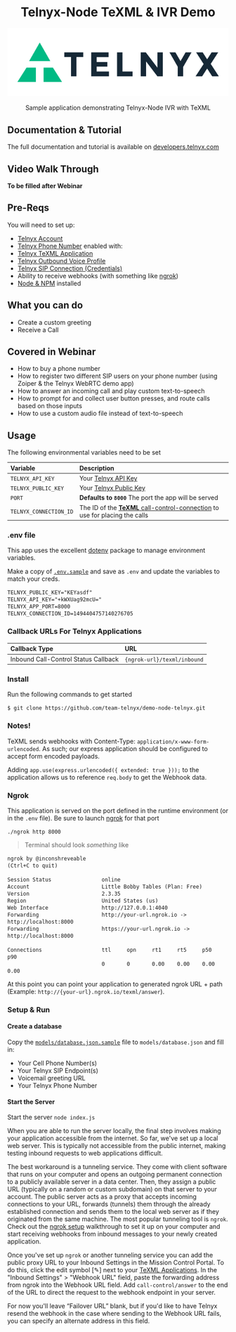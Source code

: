 <div align="center">

# Telnyx-Node TeXML & IVR Demo

![Telnyx](../logo-dark.png)

Sample application demonstrating Telnyx-Node IVR with TeXML

</div>

## Documentation & Tutorial

The full documentation and tutorial is available on [developers.telnyx.com](https://developers.telnyx.com/docs/v2/development/dev-env-setup?lang=node&utm_source=referral&utm_medium=github_referral&utm_campaign=cross-site-link)

## Video Walk Through

**To be filled after Webinar**

## Pre-Reqs

You will need to set up:

* [Telnyx Account](https://telnyx.com/sign-up?utm_source=referral&utm_medium=github_referral&utm_campaign=cross-site-link)
* [Telnyx Phone Number](https://portal.telnyx.com/#/app/numbers/my-numbers?utm_source=referral&utm_medium=github_referral&utm_campaign=cross-site-link) enabled with:
* [Telnyx TeXML Application](https://developers.telnyx.com/docs/v2/call-control/texml-setup)
* [Telnyx Outbound Voice Profile](https://portal.telnyx.com/#/app/outbound-profiles?utm_source=referral&utm_medium=github_referral&utm_campaign=cross-site-link)
* [Telnyx SIP Connection (Credentials)](https://portal.telnyx.com/#/app/connections)
* Ability to receive webhooks (with something like [ngrok](https://developers.telnyx.com/docs/v2/development/ngrok?utm_source=referral&utm_medium=github_referral&utm_campaign=cross-site-link))
* [Node & NPM](https://developers.telnyx.com/docs/v2/development/dev-env-setup?lang=node&utm_source=referral&utm_medium=github_referral&utm_campaign=cross-site-link) installed


## What you can do

* Create a custom greeting
* Receive a Call

## Covered in Webinar

* How to buy a phone number
* How to register two different SIP users on your phone number (using Zoiper & the Telnyx WebRTC demo app)
* How to answer an incoming call and play custom text-to-speech
* How to prompt for and collect user button presses, and route calls based on those inputs
* How to use a custom audio file instead of text-to-speech

## Usage

The following environmental variables need to be set

| Variable                      | Description                                                                                                                                              |
|:------------------------------|:---------------------------------------------------------------------------------------------------------------------------------------------------------|
| `TELNYX_API_KEY`              | Your [Telnyx API Key](https://portal.telnyx.com/#/app/api-keys?utm_source=referral&utm_medium=github_referral&utm_campaign=cross-site-link)              |
| `TELNYX_PUBLIC_KEY`           | Your [Telnyx Public Key](https://portal.telnyx.com/#/app/account/public-key?utm_source=referral&utm_medium=github_referral&utm_campaign=cross-site-link) |
| `PORT`                        | **Defaults to `8000`** The port the app will be served                                                                                                   |
| `TELNYX_CONNECTION_ID`        | The ID of the [**TeXML** call-control-connection](https://portal.telnyx.com/#/app/call-control/texml) to use for placing the calls                       |

### .env file

This app uses the excellent [dotenv](https://github.com/motdotla/dotenv) package to manage environment variables.

Make a copy of [`.env.sample`](./.env.sample) and save as `.env` and update the variables to match your creds.

```
TELNYX_PUBLIC_KEY="KEYasdf"
TELNYX_API_KEY="+kWXUag92mcU="
TELNYX_APP_PORT=8000
TELNYX_CONNECTION_ID=1494404757140276705
```

### Callback URLs For Telnyx Applications

| Callback Type                         | URL                                                                   |
|:--------------------------------------|:----------------------------------------------------------------------|
| Inbound Call-Control Status Callback  | `{ngrok-url}/texml/inbound`                                           |

### Install

Run the following commands to get started

```
$ git clone https://github.com/team-telnyx/demo-node-telnyx.git
```

### Notes!

TeXML sends webhooks with Content-Type: `application/x-www-form-urlencoded`. As such; our express application should be configured to accept form encoded payloads.

Adding `app.use(express.urlencoded({ extended: true }));` to the application allows us to reference `req.body` to get the Webhook data.

### Ngrok

This application is served on the port defined in the runtime environment (or in the `.env` file). Be sure to launch [ngrok](https://developers.telnyx.com/docs/v2/development/ngrok?utm_source=referral&utm_medium=github_referral&utm_campaign=cross-site-link) for that port

```
./ngrok http 8000
```

> Terminal should look _something_ like

```
ngrok by @inconshreveable                                                                                                                               (Ctrl+C to quit)

Session Status                online
Account                       Little Bobby Tables (Plan: Free)
Version                       2.3.35
Region                        United States (us)
Web Interface                 http://127.0.0.1:4040
Forwarding                    http://your-url.ngrok.io -> http://localhost:8000
Forwarding                    https://your-url.ngrok.io -> http://localhost:8000

Connections                   ttl     opn     rt1     rt5     p50     p90
                              0       0       0.00    0.00    0.00    0.00
```

At this point you can point your application to generated ngrok URL + path  (Example: `http://{your-url}.ngrok.io/texml/answer`).

### Setup & Run

#### Create a database

Copy the [`models/database.json.sample`](models/database.json.sample) file to `models/database.json` and fill in:

* Your Cell Phone Number(s)
* Your Telnyx SIP Endpoint(s)
* Voicemail greeting URL
* Your Telnyx Phone Number

#### Start the Server

Start the server `node index.js`

When you are able to run the server locally, the final step involves making your application accessible from the internet. So far, we've set up a local web server. This is typically not accessible from the public internet, making testing inbound requests to web applications difficult.

The best workaround is a tunneling service. They come with client software that runs on your computer and opens an outgoing permanent connection to a publicly available server in a data center. Then, they assign a public URL (typically on a random or custom subdomain) on that server to your account. The public server acts as a proxy that accepts incoming connections to your URL, forwards (tunnels) them through the already established connection and sends them to the local web server as if they originated from the same machine. The most popular tunneling tool is `ngrok`. Check out the [ngrok setup](https://developers.telnyx.com/docs/v2/development/ngrok) walkthrough to set it up on your computer and start receiving webhooks from inbound messages to your newly created application.

Once you've set up `ngrok` or another tunneling service you can add the public proxy URL to your Inbound Settings  in the Mission Control Portal. To do this, click  the edit symbol [✎] next to your [TeXML Applications](https://portal.telnyx.com/#/app/call-control/texml). In the "Inbound Settings" > "Webhook URL" field, paste the forwarding address from ngrok into the Webhook URL field. Add `call-control/answer` to the end of the URL to direct the request to the webhook endpoint in your server.

For now you'll leave “Failover URL” blank, but if you'd like to have Telnyx resend the webhook in the case where sending to the Webhook URL fails, you can specify an alternate address in this field.


